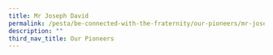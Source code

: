 ```yaml
---
title: Mr Joseph David
permalink: /pesta/be-connected-with-the-fraternity/our-pioneers/mr-joseph-david/
description: ""
third_nav_title: Our Pioneers
---
```

